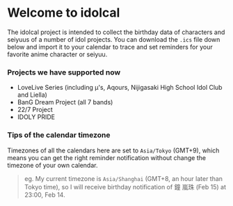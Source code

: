 # Welcome to idolcal

The idolcal project is intended to collect the birthday data of characters and seiyuus of a number of idol projects. You can download the `.ics` file down below and import it to your calendar to trace and set reminders for your favorite anime character or seiyuu.

### Projects we have supported now

- LoveLive Series (including μ's, Aqours, Nijigasaki High School Idol Club and Liella)
- BanG Dream Project (all 7 bands)
- 22/7 Project
- IDOLY PRIDE

### Tips of the calendar timezone

Timezones of all the calendars here are set to `Asia/Tokyo` (GMT+9), which means  you can get the right reminder notification without change the timezone of your own calendar.

> eg. My current timezone is `Asia/Shanghai` (GMT+8, an hour later than Tokyo time), so I will receive birthday notification of 鐘 嵐珠 (Feb 15) at 23:00, Feb 14.

